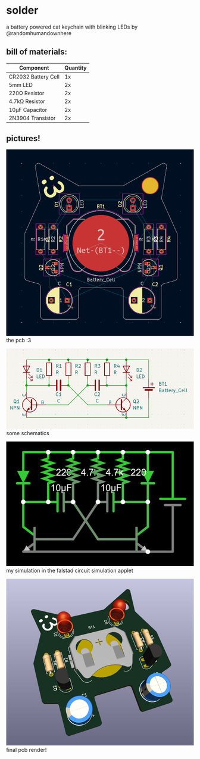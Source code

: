 # solder
a battery powered cat keychain with blinking LEDs by @randomhumandownhere

## bill of materials:
| Component           | Quantity |
| ------------------- | -------- |
| CR2032 Battery Cell | 1x       |
| 5mm LED             | 2x       |
| 220Ω Resistor       | 2x       |
| 4.7kΩ Resistor      | 2x       |
| 10µF Capacitor      | 2x       |
| 2N3904 Transistor   | 2x       |

## pictures!
![a picture of the pcb design in KiCad](images/pcb.png)
the pcb :3

![a picture of the schematics in KiCad](images/schematics.png)
some schematics

![a picture of the circuit in the falstad applet](images/falstad.png)
my simulation in the falstad circuit simulation applet

![a picture of the final render in KiCad's 3D viewer](images/3D-view.png)
final pcb render!